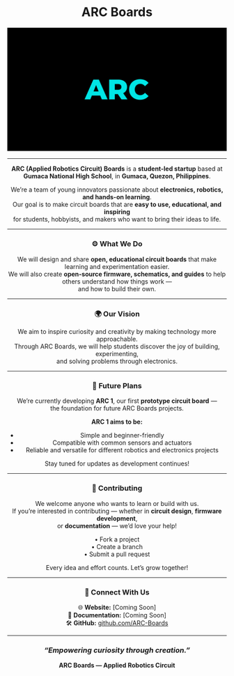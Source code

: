 <div align="center">

# ARC Boards 

![Cover Photo](https://github.com/ARC-Boards/.github/blob/main/profile/images/ARCBoards(Cover).png)

---

**ARC (Applied Robotics Circuit) Boards** is a **student-led startup** based at  
**Gumaca National High School**, in **Gumaca, Quezon, Philippines**.  

We’re a team of young innovators passionate about **electronics, robotics, and hands-on learning**.  
Our goal is to make circuit boards that are **easy to use, educational, and inspiring**  
for students, hobbyists, and makers who want to bring their ideas to life.

---

### ⚙️ What We Do

We will design and share **open, educational circuit boards** that make learning and experimentation easier.  
We will also create **open-source firmware, schematics, and guides** to help others understand how things work —  
and how to build their own.

---

### 🌍 Our Vision

We aim to inspire curiosity and creativity by making technology more approachable.  
Through ARC Boards, we will help students discover the joy of building, experimenting,  
and solving problems through electronics.

---

### 🔭 Future Plans

We’re currently developing **ARC 1**, our first **prototype circuit board** —  
the foundation for future ARC Boards projects.  

**ARC 1 aims to be:**
- Simple and beginner-friendly  
- Compatible with common sensors and actuators  
- Reliable and versatile for different robotics and electronics projects  

Stay tuned for updates as development continues!

---

### 🤝 Contributing

We welcome anyone who wants to learn or build with us.  
If you’re interested in contributing — whether in **circuit design**, **firmware development**,  
or **documentation** — we’d love your help!  

• Fork a project  
• Create a branch  
• Submit a pull request  

Every idea and effort counts. Let’s grow together!

---

### 💬 Connect With Us

🌐 **Website:** [Coming Soon]  
📘 **Documentation:** [Coming Soon]  
🛠️ **GitHub:** [github.com/ARC-Boards](https://github.com/ARC-Boards)

---

### *“Empowering curiosity through creation.”*  
**ARC Boards — Applied Robotics Circuit**

</div>
